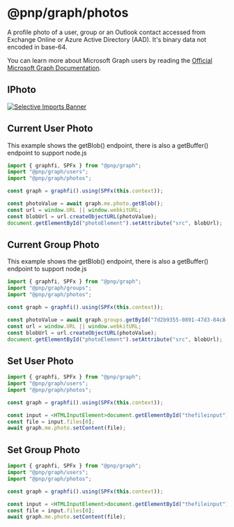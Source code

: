 # @pnp/graph/photos

A profile photo of a user, group or an Outlook contact accessed from Exchange Online or Azure Active Directory (AAD). It's binary data not encoded in base-64.

You can learn more about Microsoft Graph users by reading the [Official Microsoft Graph Documentation](https://docs.microsoft.com/en-us/graph/api/resources/user?view=graph-rest-1.0).

## IPhoto

[![Selective Imports Banner](https://img.shields.io/badge/Selective%20Imports-informational.svg)](../concepts/selective-imports.md)  

## Current User Photo

This example shows the getBlob() endpoint, there is also a getBuffer() endpoint to support node.js

```TypeScript
import { graphfi, SPFx } from "@pnp/graph";
import "@pnp/graph/users";
import "@pnp/graph/photos";

const graph = graphfi().using(SPFx(this.context));

const photoValue = await graph.me.photo.getBlob();
const url = window.URL || window.webkitURL;
const blobUrl = url.createObjectURL(photoValue);
document.getElementById("photoElement").setAttribute("src", blobUrl);
```

## Current Group Photo

This example shows the getBlob() endpoint, there is also a getBuffer() endpoint to support node.js

```TypeScript
import { graphfi, SPFx } from "@pnp/graph";
import "@pnp/graph/groups";
import "@pnp/graph/photos";

const graph = graphfi().using(SPFx(this.context));

const photoValue = await graph.groups.getById("7d2b9355-0891-47d3-84c8-bf2cd9c62177").photo.getBlob();
const url = window.URL || window.webkitURL;
const blobUrl = url.createObjectURL(photoValue);
document.getElementById("photoElement").setAttribute("src", blobUrl);
```

## Set User Photo

```TypeScript
import { graphfi, SPFx } from "@pnp/graph";
import "@pnp/graph/users";
import "@pnp/graph/photos";

const graph = graphfi().using(SPFx(this.context));

const input = <HTMLInputElement>document.getElementById("thefileinput");
const file = input.files[0];
await graph.me.photo.setContent(file);
```

## Set Group Photo

```TypeScript
import { graphfi, SPFx } from "@pnp/graph";
import "@pnp/graph/users";
import "@pnp/graph/photos";

const graph = graphfi().using(SPFx(this.context));

const input = <HTMLInputElement>document.getElementById("thefileinput");
const file = input.files[0];
await graph.me.photo.setContent(file);
```
